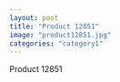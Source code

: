 ```yaml
---
layout: post
title: "Product 12851"
image: "product12851.jpg"
categories: "category1"
---
```

Product 12851
